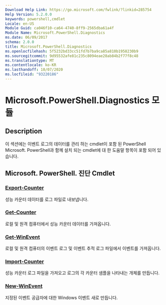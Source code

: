 ```yaml
---
Download Help Link: https://go.microsoft.com/fwlink/?linkid=285754
Help Version: 5.2.0.0
keywords: powershell,cmdlet
Locale: en-US
Module Guid: ca046f10-ca64-4740-8ff9-2565dba61a4f
Module Name: Microsoft.PowerShell.Diagnostics
ms.date: 06/09/2017
schema: 2.0.0
title: Microsoft.PowerShell.Diagnostics
ms.openlocfilehash: 5f5232bd33cc51fd7b7ba9ca85a810b1958230b9
ms.sourcegitcommit: 9d95532afe81c235c8094eae28ab84b2f77f8c48
ms.translationtype: MT
ms.contentlocale: ko-KR
ms.lasthandoff: 10/07/2020
ms.locfileid: "93220186"
---
```

# Microsoft.PowerShell.Diagnostics 모듈

## Description

이 섹션에는 이벤트 로그의 데이터를 관리 하는 cmdlet이 포함 된 PowerShell Microsoft. PowerShell과 함께 설치 되는 cmdlet에 대 한 도움말 항목이 포함 되어 있습니다.

## Microsoft. PowerShell. 진단 Cmdlet

### [Export-Counter](Export-Counter.md)
성능 카운터 데이터를 로그 파일로 내보냅니다.

### [Get-Counter](Get-Counter.md)
로컬 및 원격 컴퓨터에서 성능 카운터 데이터를 가져옵니다.

### [Get-WinEvent](Get-WinEvent.md)
로컬 및 원격 컴퓨터의 이벤트 로그 및 이벤트 추적 로그 파일에서 이벤트를 가져옵니다.

### [Import-Counter](Import-Counter.md)
성능 카운터 로그 파일을 가져오고 로그의 각 카운터 샘플을 나타내는 개체를 만듭니다.

### [New-WinEvent](New-WinEvent.md)
지정된 이벤트 공급자에 대한 Windows 이벤트 새로 만듭니다.

